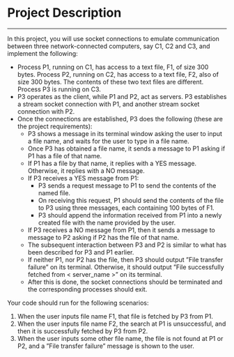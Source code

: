 # Project Description
***
In this project, you will use socket connections to emulate communication between three network-connected computers,
say C1, C2 and C3, and implement the following:
* Process P1, running on C1, has access to a text file, F1, of size 300 bytes. Process P2, running on C2, has access
to a text file, F2, also of size 300 bytes. The contents of these two text files are different. Process P3 is running
on C3.
* P3 operates as the client, while P1 and P2, act as servers. P3 establishes a stream socket connection with P1,
and another stream socket connection with P2.
* Once the connections are established, P3 does the following (these are the project requirements):
    * P3 shows a message in its terminal window asking the user to input a file name, and waits for the user to
type in a file name.
    * Once P3 has obtained a file name, it sends a message to P1 asking if P1 has a file of that name.
    * If P1 has a file by that name, it replies with a YES message. Otherwise, it replies with a NO message.
    * If P3 receives a YES message from P1:
        * P3 sends a request message to P1 to send the contents of the named file.
        * On receiving this request, P1 should send the contents of the file to P3 using three messages, each
containing 100 bytes of F1.
        * P3 should append the information received from P1 into a newly created file with the name provided
by the user.
    * If P3 receives a NO message from P1, then it sends a message to message to P2 asking if P2 has the file
of that name.
    * The subsequent interaction between P3 and P2 is similar to what has been described for P3 and P1 earlier.
    * If neither P1, nor P2 has the file, then P3 should output ”File transfer failure” on its terminal. Otherwise,
it should output ”File successfully fetched from < server_name >” on its terminal.
    * After this is done, the socket connections should be terminated and the corresponding processes should
exit.

Your code should run for the following scenarios:
1. When the user inputs file name F1, that file is fetched by P3 from P1.
2. When the user inputs file name F2, the search at P1 is unsuccessful, and then it is successfully fetched by P3
from P2.
3. When the user inputs some other file name, the file is not found at P1 or P2, and a ”File transfer failure” message
is shown to the user.
